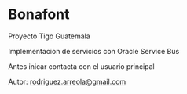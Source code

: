 Bonafont
========

Proyecto Tigo Guatemala

Implementacion de servicios con Oracle Service Bus

Antes inicar contacta con el usuario principal

Autor: rodriguez.arreola@gmail.com
